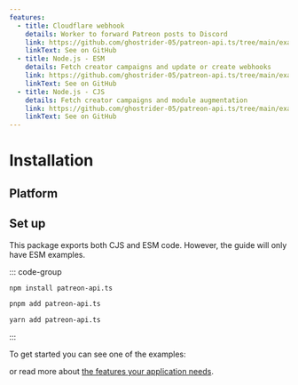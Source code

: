 ```yaml
---
features:
  - title: Cloudflare webhook
    details: Worker to forward Patreon posts to Discord
    link: https://github.com/ghostrider-05/patreon-api.ts/tree/main/examples/cloudflare-webhook/
    linkText: See on GitHub
  - title: Node.js - ESM
    details: Fetch creator campaigns and update or create webhooks
    link: https://github.com/ghostrider-05/patreon-api.ts/tree/main/examples/node-esm/
    linkText: See on GitHub
  - title: Node.js - CJS
    details: Fetch creator campaigns and module augmentation
    link: https://github.com/ghostrider-05/patreon-api.ts/tree/main/examples/node-cjs/
    linkText: See on GitHub
---
```


# Installation

## Platform

<!-- @include: ../../README.md#compatibility -->

## Set up

This package exports both CJS and ESM code. However, the guide will only have ESM examples.

::: code-group

```sh [npm]
npm install patreon-api.ts
```

```sh [pnpm]
pnpm add patreon-api.ts
```

```sh [yarn]
yarn add patreon-api.ts
```

:::

<!-- @include: ../../README.md#api-versions -->

To get started you can see one of the examples:

<Features />

or read more about [the features your application needs](./features/).

<script setup>
import Features from '../.vitepress/components/DocFeatures.vue'
</script>
